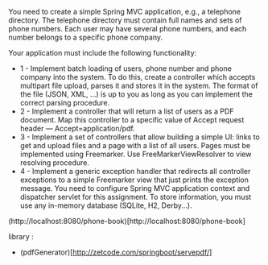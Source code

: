 You need to create a simple Spring MVC application, e.g., a telephone directory.
The telephone directory must contain full names and sets of phone numbers.
Each user may have several phone numbers, and each number belongs to a specific phone company.

Your application must include the following functionality:

  - 1 - Implement batch loading of users, phone number and phone company into the system.
  To do this, create a controller which accepts multipart file upload, parses it and stores it in the system. The format of the file (JSON, XML, ...) is up to you as long as you can implement the correct parsing procedure.
  - 2 - Implement a controller that will return a list of users as a PDF document.
  Map this controller to a specific value of Accept request header — Accept=application/pdf.
  - 3 - Implement a set of controllers that allow building a simple UI:
  links to get and upload files and a page with a list of all users. Pages must be implemented using
  Freemarker. Use FreeMarkerViewResolver to view resolving procedure.
  - 4 - Implement a generic exception handler that redirects all controller exceptions to a
   simple Freemarker view that just prints the exception message.
You need to configure Spring MVC application context and dispatcher servlet for this assignment.
 To store information, you must use any in-memory database (SQLite, H2, Derby...).

 (http://localhost:8080/phone-book)[http://localhost:8080/phone-book]

 library :
  - (pdfGenerator)[http://zetcode.com/springboot/servepdf/]

  ```java


  ```